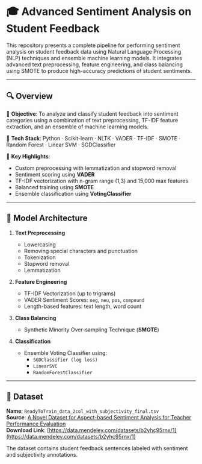 # 🎓 Advanced Sentiment Analysis on Student Feedback

This repository presents a complete pipeline for performing sentiment analysis on student feedback data using Natural Language Processing (NLP) techniques and ensemble machine learning models. It integrates advanced text preprocessing, feature engineering, and class balancing using SMOTE to produce high-accuracy predictions of student sentiments.

---

## 🔍 Overview

📌 **Objective**: To analyze and classify student feedback into sentiment categories using a combination of text preprocessing, TF-IDF feature extraction, and an ensemble of machine learning models.

📌 **Tech Stack**: Python · Scikit-learn · NLTK · VADER · TF-IDF · SMOTE · Random Forest · Linear SVM · SGDClassifier

📌 **Key Highlights**:
- Custom preprocessing with lemmatization and stopword removal
- Sentiment scoring using **VADER**
- TF-IDF vectorization with n-gram range (1,3) and 15,000 max features
- Balanced training using **SMOTE**
- Ensemble classification using **VotingClassifier**

---

## 🧠 Model Architecture

1. **Text Preprocessing**
   - Lowercasing
   - Removing special characters and punctuation
   - Tokenization
   - Stopword removal
   - Lemmatization

2. **Feature Engineering**
   - TF-IDF Vectorization (up to trigrams)
   - VADER Sentiment Scores: `neg`, `neu`, `pos`, `compound`
   - Length-based features: text length, word count

3. **Class Balancing**
   - Synthetic Minority Over-sampling Technique (**SMOTE**)

4. **Classification**
   - Ensemble Voting Classifier using:
     - `SGDClassifier (log loss)`
     - `LinearSVC`
     - `RandomForestClassifier`

---

## 📁 Dataset

**Name**: `ReadyToTrain_data_2col_with_subjectivity_final.tsv`  
**Source**: [A Novel Dataset for Aspect-based Sentiment Analysis for Teacher Performance Evaluation](https://data.mendeley.com/datasets/b2yhc95rnx/1)  
**Download Link**: [https://data.mendeley.com/datasets/b2yhc95rnx/1](https://data.mendeley.com/datasets/b2yhc95rnx/1)  

The dataset contains student feedback sentences labeled with sentiment and subjectivity annotations.
